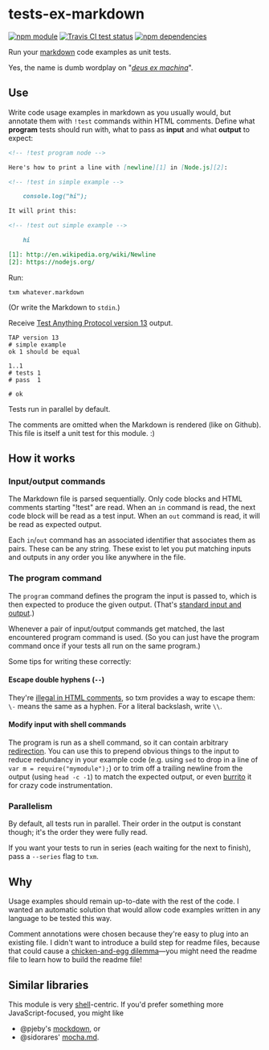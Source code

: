 # tests-ex-markdown

[![npm module](https://img.shields.io/npm/v/tests-ex-markdown.svg?style=flat-square)][1]
[![Travis CI test status](https://img.shields.io/travis/anko/tests-ex-markdown.svg?style=flat-square)][2]
[![npm dependencies](https://img.shields.io/david/anko/tests-ex-markdown.svg?style=flat-square)][3]

Run your [markdown][4] code examples as unit tests.

Yes, the name is dumb wordplay on "[*deus ex machina*][5]".

## Use

Write code usage examples in markdown as you usually would, but annotate them
with `!test` commands within HTML comments.  Define what **program** tests
should run with, what to pass as **input** and what **output** to expect:

<!-- !test program ./index.ls -->

<!-- !test in simple -->

```md
<!-- !test program node -->

Here's how to print a line with [newline][1] in [Node.js][2]:

<!-- !test in simple example -->

    console.log("hi");

It will print this:

<!-- !test out simple example -->

    hi

[1]: http://en.wikipedia.org/wiki/Newline
[2]: https://nodejs.org/
```

Run:

    txm whatever.markdown

(Or write the Markdown to `stdin`.)

Receive [Test Anything Protocol version 13][6] output.

<!-- !test out simple -->

```
TAP version 13
# simple example
ok 1 should be equal

1..1
# tests 1
# pass  1

# ok

```

Tests run in parallel by default.

The comments are omitted when the Markdown is rendered (like on Github).  This
file is itself a unit test for this module. :)

## How it works

### Input/output commands

The Markdown file is parsed sequentially.  Only code blocks and HTML comments
starting "!test" are read. When an `in` command is read, the next code block
will be read as a test input.  When an `out` command is read, it will be read
as expected output.

Each `in`/`out` command has an associated identifier that associates them as
pairs.  These can be any string.  These exist to let you put matching inputs
and outputs in any order you like anywhere in the file.

### The program command

The `program` command defines the program the input is passed to, which is then
expected to produce the given output.  (That's [standard input and output][7].)

Whenever a pair of input/output commands get matched, the last encountered
program command is used.  (So you can just have the program command once if
your tests all run on the same program.)

Some tips for writing these correctly:

#### Escape double hyphens (`--`)

They're [illegal in HTML comments][8], so txm provides a way to escape them:
`\-` means the same as a hyphen.  For a literal backslash, write `\\`.

#### Modify input with shell commands

The program is run as a shell command, so it can contain arbitrary
[redirection][9].  You can use this to prepend obvious things to the input to
reduce redundancy in your example code (e.g. using `sed` to drop in a line of
`var m = require("mymodule");`) or to trim off a trailing newline from the
output (using `head -c -1`) to match the expected output, or even [burrito][10]
it for crazy code instrumentation.

### Parallelism

By default, all tests run in parallel.  Their order in the output is constant
though; it's the order they were fully read.

If you want your tests to run in series (each waiting for the next to finish),
pass a `--series` flag to `txm`.

## Why

Usage examples should remain up-to-date with the rest of the code.  I wanted an
automatic solution that would allow code examples written in any language to be
tested this way.

Comment annotations were chosen because they're easy to plug into an existing
file.  I didn't want to introduce a build step for readme files, because that
could cause a [chicken-and-egg dilemma][11]—you might need the readme file to
learn how to build the readme file!

## Similar libraries

This module is very [shell][12]-centric.  If you'd prefer something more
JavaScript-focused, you might like

-   @pjeby's [mockdown][13], or
-   @sidorares' [mocha.md][14].

[1]: https://www.npmjs.com/package/tests-ex-markdown
[2]: https://travis-ci.org/anko/tests-ex-markdown
[3]: https://david-dm.org/anko/tests-ex-markdown
[4]: http://daringfireball.net/projects/markdown/syntax
[5]: http://en.wikipedia.org/wiki/Deus_ex_machina
[6]: https://testanything.org/tap-version-13-specification.html
[7]: http://en.wikipedia.org/wiki/Standard_streams
[8]: http://www.w3.org/TR/REC-xml/#sec-comments
[9]: http://en.wikipedia.org/wiki/Redirection_(computing)
[10]: https://github.com/substack/node-burrito
[11]: http://en.wikipedia.org/wiki/Chicken_or_the_egg
[12]: https://en.wikipedia.org/wiki/Shell_(computing)
[13]: https://github.com/pjeby/mockdown
[14]: https://github.com/sidorares/mocha.md
